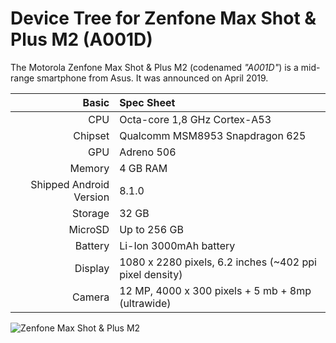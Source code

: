 Device Tree for Zenfone Max Shot & Plus M2 (A001D)
===========================================

The Motorola Zenfone Max Shot & Plus M2 (codenamed _"A001D"_) is a mid-range smartphone from Asus.
It was announced on April 2019.

Basic   | Spec Sheet
-------:|:-------------------------
CPU     | Octa-core 1,8 GHz Cortex-A53
Chipset | Qualcomm MSM8953 Snapdragon 625
GPU     | Adreno 506
Memory  | 4 GB RAM
Shipped Android Version | 8.1.0
Storage | 32 GB
MicroSD | Up to 256 GB
Battery | Li-Ion 3000mAh battery
Display | 1080 x 2280 pixels, 6.2 inches (~402 ppi pixel density)
Camera  | 12 MP, 4000 x 300 pixels + 5 mb + 8mp (ultrawide) 


![Zenfone Max Shot & Plus M2](https://fdn2.gsmarena.com/vv/pics/asus/asus-zenfone-max-shot-1.jpg "Zenfone Max Shot & Plus M2")